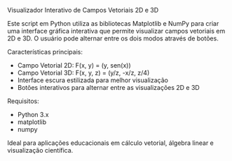 Visualizador Interativo de Campos Vetoriais 2D e 3D

Este script em Python utiliza as bibliotecas Matplotlib e NumPy para criar uma interface gráfica interativa que permite visualizar campos vetoriais em 2D e 3D. O usuário pode alternar entre os dois modos através de botões.

Características principais:
- Campo Vetorial 2D: F(x, y) = (y, sen(x))
- Campo Vetorial 3D: F(x, y, z) = (y/z, -x/z, z/4)
- Interface escura estilizada para melhor visualização
- Botões interativos para alternar entre as visualizações 2D e 3D

Requisitos:
- Python 3.x
- matplotlib
- numpy

Ideal para aplicações educacionais em cálculo vetorial, álgebra linear e visualização científica.

